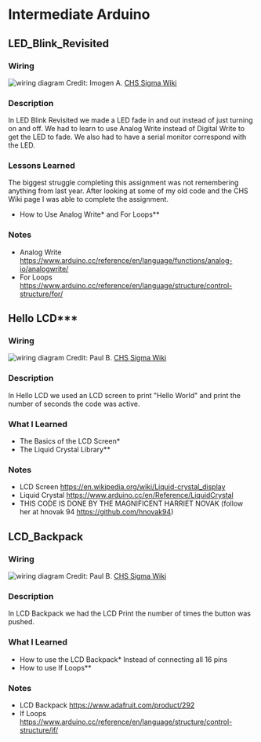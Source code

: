 # Intermediate Arduino 

## LED_Blink_Revisited

### Wiring
![wiring diagram](http://wiki.chssigma.com/images/e/e8/Fritzing_LED_fade.PNG)
Credit: Imogen A. [CHS Sigma Wiki](http://wiki.chssigma.com/index.php?title=Imogen%27s_Engineering_2_Notebook#Wiring_.26_Pictures)

### Description 

In LED Blink Revisited we made a LED fade in and out instead of just turning on and off.  We had to learn to use Analog Write instead of Digital Write to get the LED to fade.  We also had to have a serial monitor correspond with the LED.  

### Lessons Learned

The biggest struggle completing this assignment was not remembering anything from last year.  After looking at some of my old code and the CHS Wiki page I was able to complete the assignment. 

* How to Use Analog Write* and For Loops**

### Notes

* Analog Write https://www.arduino.cc/reference/en/language/functions/analog-io/analogwrite/
* For Loops https://www.arduino.cc/reference/en/language/structure/control-structure/for/

## Hello LCD***

### Wiring
![wiring diagram](http://wiki.chssigma.com/images/e/e0/Lcdcap1.PNG)
Credit: Paul B. [CHS Sigma Wiki](http://wiki.chssigma.com/index.php?title=Paul%27s_Engineering_2_Notebook#Wiring_and_Pictures)

### Description 

In Hello LCD we used an LCD screen to print "Hello World" and print the number of seconds the code was active. 

### What I Learned

* The Basics of the LCD Screen*
* The Liquid Crystal Library**

### Notes 

* LCD Screen https://en.wikipedia.org/wiki/Liquid-crystal_display
* Liquid Crystal https://www.arduino.cc/en/Reference/LiquidCrystal
* THIS CODE IS DONE BY THE MAGNIFICENT HARRIET NOVAK (follow her at hnovak 94 https://github.com/hnovak94)

## LCD_Backpack 


### Wiring
![wiring diagram](http://wiki.chssigma.com/images/5/5d/Capswitch%601.PNG)
Credit: Paul B. [CHS Sigma Wiki](http://wiki.chssigma.com/index.php?title=Paul%27s_Engineering_2_Notebook#Wiring_and_Pictures)

### Description 

In LCD Backpack we had the LCD Print the number of times the button was pushed.

### What I Learned 
* How to use the LCD Backpack* Instead of connecting all 16 pins 
* How to use If Loops**

### Notes
* LCD Backpack https://www.adafruit.com/product/292
* If Loops https://www.arduino.cc/reference/en/language/structure/control-structure/if/
